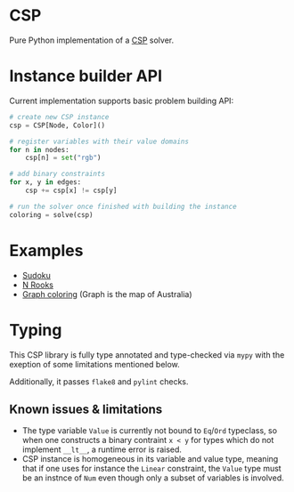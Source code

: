 # CSP
Pure Python implementation of a
[CSP](https://en.wikipedia.org/wiki/Constraint_satisfaction_problem) solver.

# Instance builder API
Current implementation supports basic problem building API:
```python
# create new CSP instance
csp = CSP[Node, Color]()

# register variables with their value domains
for n in nodes:
    csp[n] = set("rgb")

# add binary constraints
for x, y in edges:
    csp += csp[x] != csp[y]

# run the solver once finished with building the instance
coloring = solve(csp)
```

# Examples
 - [Sudoku](examples/test_sudoku.py)
 - [N Rooks](examples/test_rooks.py)
 - [Graph coloring](examples/test_coloring.py) (Graph is the map of Australia)


# Typing
This CSP library is fully type annotated and type-checked via `mypy` with the
exeption of some limitations mentioned below.

Additionally, it passes `flake8` and `pylint` checks.

## Known issues & limitations
 - The type variable `Value` is currently not bound to `Eq`/`Ord` typeclass, so
   when one constructs a binary contraint `x < y` for types which do not
   implement `__lt__`, a runtime error is raised.
 - CSP instance is homogeneous in its variable and value type, meaning that if
   one uses for instance the `Linear` constraint, the `Value` type must be an
   instnce of `Num` even though only a subset of variables is involved.

